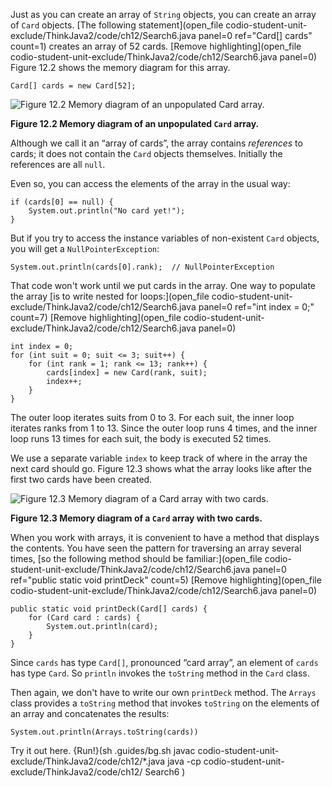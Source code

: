 Just as you can create an array of `String` objects, you can create an array of `Card` objects. [The following statement](open_file codio-student-unit-exclude/ThinkJava2/code/ch12/Search6.java panel=0 ref="Card[] cards" count=1) creates an array of 52 cards.
[Remove highlighting](open_file codio-student-unit-exclude/ThinkJava2/code/ch12/Search6.java panel=0)
 Figure 12.2 shows the memory diagram for this array.

```code
Card[] cards = new Card[52];
```

![Figure 12.2 Memory diagram of an unpopulated `Card` array.](figs/cardarray.jpg)

**Figure 12.2 Memory diagram of an unpopulated `Card` array.**



Although we call it an “array of cards”, the array contains *references* to cards; it does not contain the `Card` objects themselves. Initially the references are all `null`.

Even so, you can access the elements of the array in the usual way:

```code
if (cards[0] == null) {
    System.out.println("No card yet!");
}
```


But if you try to access the instance variables of non-existent `Card` objects, you will get a `NullPointerException`:

```code
System.out.println(cards[0].rank);  // NullPointerException
```


That code won't work until we put cards in the array. One way to populate the array [is to write nested for loops:](open_file codio-student-unit-exclude/ThinkJava2/code/ch12/Search6.java panel=0 ref="int index = 0;" count=7)
[Remove highlighting](open_file codio-student-unit-exclude/ThinkJava2/code/ch12/Search6.java panel=0)


```code
int index = 0;
for (int suit = 0; suit <= 3; suit++) {
    for (int rank = 1; rank <= 13; rank++) {
        cards[index] = new Card(rank, suit);
        index++;
    }
}
```

The outer loop iterates suits from 0 to 3. For each suit, the inner loop iterates ranks from 1 to 13. Since the outer loop runs 4 times, and the inner loop runs 13 times for each suit, the body is executed 52 times.


We use a separate variable `index` to keep track of where in the array the next card should go. Figure 12.3 shows what the array looks like after the first two cards have been created.

![Figure 12.3 Memory diagram of a `Card` array with two cards.](figs/cardarray2.jpg)

**Figure 12.3 Memory diagram of a `Card` array with two cards.**

When you work with arrays, it is convenient to have a method that displays the contents. You have seen the pattern for traversing an array several times, [so the following method should be familiar:](open_file codio-student-unit-exclude/ThinkJava2/code/ch12/Search6.java panel=0 ref="public static void printDeck" count=5)
[Remove highlighting](open_file codio-student-unit-exclude/ThinkJava2/code/ch12/Search6.java panel=0)




```code
public static void printDeck(Card[] cards) {
    for (Card card : cards) {
        System.out.println(card);
    }
}
```


Since `cards` has type `Card[]`, pronounced “card array”, an element of `cards` has type `Card`. So `println` invokes the `toString` method in the `Card` class.

Then again, we don't have to write our own `printDeck` method. The `Arrays` class provides a `toString` method that invokes `toString` on the elements of an array and concatenates the results:

```code
System.out.println(Arrays.toString(cards))
```

Try it out here.
{Run!}(sh .guides/bg.sh javac codio-student-unit-exclude/ThinkJava2/code/ch12/*.java java -cp codio-student-unit-exclude/ThinkJava2/code/ch12/ Search6 )
